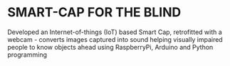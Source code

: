 # SMART-CAP FOR THE BLIND

Developed an Internet-of-things (IoT) based Smart Cap, retrofitted with a webcam - converts images captured into sound helping visually impaired people to know objects ahead using RaspberryPi, Arduino and Python programming
